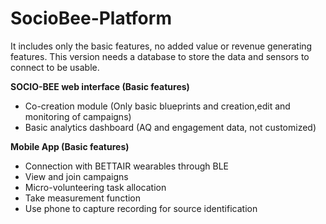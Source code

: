 
# SocioBee-Platform

It includes only the basic features, no added value or revenue generating features. This version needs a database to store the data and sensors to connect to be usable.

  
**SOCIO-BEE web interface (Basic features)**  

 - Co-creation module (Only basic blueprints and creation,edit and monitoring of campaigns)  
 - Basic analytics dashboard (AQ and engagement data, not customized)

  
**Mobile App (Basic features)**  
			

 - Connection with BETTAIR wearables through BLE 
 - View and join campaigns
 - Micro-volunteering task allocation 
 - Take measurement function 
 - Use phone to capture recording for  source identification